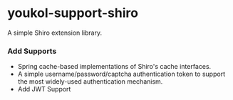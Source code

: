 # youkol-support-shiro
A simple Shiro extension library.

### Add Supports
* Spring cache-based implementations of Shiro's cache interfaces.
* A simple username/password/captcha authentication token to support the most widely-used authentication mechanism.
* Add JWT Support

